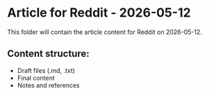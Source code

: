 # Article for Reddit - 2026-05-12

This folder will contain the article content for Reddit on 2026-05-12.

## Content structure:
- Draft files (.md, .txt)
- Final content
- Notes and references
